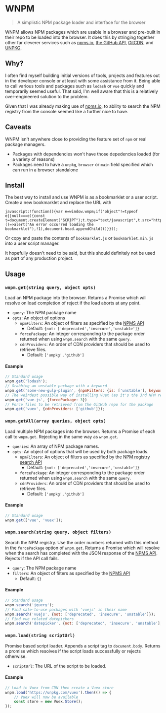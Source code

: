 # WNPM
> A simplistic NPM package loader and interface for the browser

WNPM allows NPM packages which are usable in a browser and pre-built in their repo to be loaded into the browser. It does this by stringing together other far cleverer services such as [npms.io](https://npms.io/), [the GitHub API](https://developer.github.com/), [GitCDN](https://gitcdn.link/), and [UNPKG](https://unpkg.com).

## Why?

I often find myself building initial versions of tools, projects and features out in the developer console or at least with some assistance from it. Being able to call various tools and packages such as `lodash` or `vue` quickly and temporarily seemed useful. That said, I'm well aware that this is a relatively over-engineered solution to the problem.

Given that I was already making use of [npms.io](https://npms.io), to ability to search the NPM registry from the console seemed like a further nice to have.

## Caveats

WNPM isn't anywhere close to providing the feature set of `npm` or real package managers.

- Packages with dependencies won't have those depedencies loaded (for a variety of reasons)
- Packages need to have a `unpkg`, `browser` or `main` field specified which can run in a browser standalone

## Install

The best way to install and use WNPM is as a bookmarklet or a user script. Create a new bookmarklet and replace the URL with

```
javascript:!function(){var e=window.wnpm;if("object"!=typeof e||null===e){const t=document.createElement("SCRIPT");t.type="text/javascript",t.src="https://cdn.jsdelivr.net/gh/andrewbridge/wnpm@latest/wnpm.min.js",t.addEventListener("error",()=>alert("An error occurred loading the bookmarklet"),!1),document.head.appendChild(t)}}();
```

Or copy and paste the contents of `bookmarklet.js` or `bookmarklet.min.js` into a user script manager.

It hopefully doesn't need to be said, but this should definitely not be used as part of any production project.

## Usage

### `wnpm.get(string query, object opts)`

Load an NPM package into the browser. Returns a Promise which will resolve on load completion of reject if the load aborts at any point.

- `query`: The NPM package name
- `opts`: An object of options
	- `npmFilters`: An object of filters as specified by the [NPMS API](https://api-docs.npms.io/#api-Search-ExecuteSearchQuery)
		- Default: `{not: ['deprecated','insecure','unstable']}`
	- `forcePackage`: An integer corresponding to the package order returned when using `wnpm.search` with the same `query`.
	- `cdnProviders`: An order of CDN providers that should be used to retrieve files.
		- Default: `['unpkg','github']`

#### Example

```js
// Standard usage
wnpm.get('lodash');
// Grabbing an unstable package with a keyword
wnpm.get('some-new-gulp-plugin', {npmFilters: {is: ['unstable'], keywords: 'gulpplugin'}});
// The weirdest possible way of installing Vuex (as it's the 3rd NPM result when searching 'vue-js')
wnpm.get('vue-js', {forcePackage: 3})
// Force files to be retrieved from the GitHub repo for the package
wnpm.get('vuex', {cdnProviders: ['github']});
```

### `wnpm.getAll(array queries, object opts)`

Load multiple NPM packages into the browser. Returns a Promise of each call to `wnpm.get`. Rejecting in the same way as `wnpm.get`.

- `queries`: An array of  NPM package names.
- `opts`: An object of options that will be used by both package loads.
	- `npmFilters`: An object of filters as specified by the [NPM registry search API](https://github.com/npm/registry/blob/master/docs/REGISTRY-API.md#get-v1search)
		- Default: `{not: ['deprecated','insecure','unstable']}`
	- `forcePackage`: An integer corresponding to the package order returned when using `wnpm.search` with the same `query`.
	- `cdnProviders`: An order of CDN providers that should be used to retrieve files.
		- Default: `['unpkg','github']`

#### Example

```js
// Standard usage
wnpm.get(['vue', 'vuex']);
```

### `wnpm.search(string query, object filters)`

Search the NPM registry. Use the order numbers returned with this method in the `forcePackage` option of `wnpm.get`. Returns a Promise which will resolve when the search has completed with the JSON response of the [NPMS API](https://api-docs.npms.io/). Rejects if the API call fails.

- `query`: The NPM package name
- `filters`: An object of filters as specified by the [NPMS API](https://api-docs.npms.io/#api-Search-ExecuteSearchQuery)
	- Default: `{}`

#### Example

```js
// Standard usage
wnpm.search('jquery');
// Find safe-to-use packages with 'vuejs' in their name
wnpm.search('vuejs', {not: ['deprecated', 'insecure', 'unstable']});
// Find vue related datepickers
wnpm.search('datepicker', {not: ['deprecated', 'insecure', 'unstable'], keywords: 'vue'});
```

### `wnpm.load(string scriptUrl)`

Promise based script loader. Appends a script tag to `document.body`. Returns a promise which resolves if the script loads successfully or rejects otherwise.

- `scriptUrl`: The URL of the script to be loaded.

#### Example

```js
// Load in Vuex from CDN then create a Vuex store
wnpm.load('https://unpkg.com/vuex').then(() => {
	// Vuex will now be available
	const store = new Vuex.Store();
});
```
